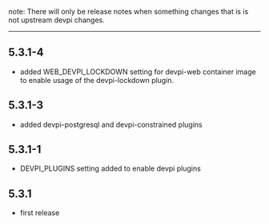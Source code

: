 note: There will only be release notes when something changes that is is not upstream devpi changes.

<hr />

## 5.3.1-4

- added WEB_DEVPI_LOCKDOWN setting for devpi-web container image to enable
  usage of the devpi-lockdown plugin.

## 5.3.1-3

- added devpi-postgresql and devpi-constrained plugins

## 5.3.1-1

- DEVPI_PLUGINS setting added to enable devpi plugins

## 5.3.1

- first release
